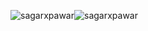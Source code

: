 <p><img align="center" src="https://github-readme-stats.vercel.app/api?username=sagarxpawar&theme=dracula&show_icons=true&hide_border=true&hide_rank" alt="sagarxpawar" /><img align="center" src="https://github-readme-stats.vercel.app/api/top-langs/?username=sagarxpawar&layout=compact&theme=dracula&show_icons=true&hide_border=true&card_width=355px" alt="sagarxpawar" /></p>

